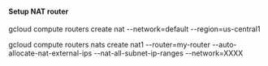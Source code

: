 #### Setup NAT router


gcloud compute routers create nat --network=default --region=us-central1

gcloud compute routers nats create nat1 --router=my-router
          --auto-allocate-nat-external-ips --nat-all-subnet-ip-ranges --network=XXXX
